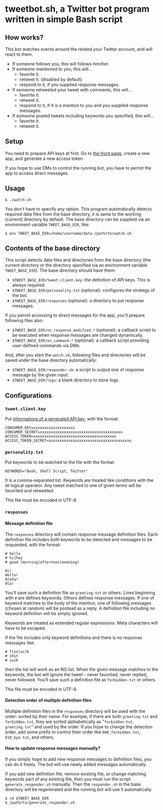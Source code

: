 # tweetbot.sh, a Twitter bot program written in simple Bash script

## How works?

This bot watches events around the related your Twitter account, and will react to them.

 * If someone follows you, this will follows him/her.
 * If someone mentioned to you, this will...
   * favorite it.
   * retweet it. (disabled by default)
   * respond to it, if you supplied response messages.
 * If someone retweeted your tweet with comments, this will...
   * favorite it.
   * retweet it.
   * respond to it, if it is a mention to you and you supplied response messages.
 * If someone posted tweets including keywords you specified, this will...
   * favorite it.
   * retweet it.

## Setup

You need to prepare API keys at first.
Go to [the front page](https://apps.twitter.com/), create a new app, and generate a new access token.

If you hope to use DMs to control the running bot, you have to permit the app to access direct messages.

## Usage

~~~
$ ./watch.sh
~~~

You don't have to specify any option.
This program automatically detects required data files from the base directory, it is same to the working (current) directory by default.
The base directory can be supplied via an environment variable `TWEET_BASE_DIR`, like:

~~~
$ env TWEET_BASE_DIR=/home/username/data /path/to/watch.sh
~~~

## Contents of the base directory

This script detects data files and directories from the base directory (the current directory or the directory specified via an environment variable `TWEET_BASE_DIR`).
The base directory should have them:

 * `$TWEET_BASE_DIR/tweet.client.key`: the definition of API keys. This is always required.
 * `$TWEET_BASE_DIR/personality.txt` (optional): configures the strategy of the bot.
 * `$TWEET_BASE_DIR/responses` (optional): a directory to put response messages.

If you permit accessing to direct messages for the app, you'll prepare following files also:

 * `$TWEET_BASE_DIR/on_response_modified.*` (optional): a callback script to be executed when response messages are changed dynamically.
 * `$TWEET_BASE_DIR/on_command.*` (optional): a callback script providing user-defined commands via DMs.

And, after you start the `watch.sh`, following files and directories will be saved under the base directory automatically:

 * `$TWEET_BASE_DIR/responder.sh`: a script to output one of response message by the given input.
 * `$TWEET_BASE_DIR/logs`: a blank directory to store logs.


## Configurations

### `tweet.client.key`

Put [informations of a generated API key](https://apps.twitter.com/), with the format:

~~~
CONSUMER_KEY=xxxxxxxxxxxxxxxxxxx
CONSUMER_SECRET=xxxxxxxxxxxxxxxxxxxxxxxxxxxxxxxxxxxxxx
ACCESS_TOKEN=xxxxxxxxxxxxxxxxxxxxxxxxxxxxxxxxxxxxxx
ACCESS_TOKEN_SECRET=xxxxxxxxxxxxxxxxxxxxxxxxxxxxxxxxxxxxxx
~~~


### `personality.txt`


Put keywords to be watched to the file with the format:

~~~
KEYWORDS="Bash, Shell Script, Twitter"
~~~

It is a comma-separated list.
Kwyeords are treated like conditions with the `OR` logical operator.
Any tweet matched to one of given terms will be favorited and retweeted.

This file must be encoded in UTF-8.


### `responses`

#### Message definition file

The `responses` directory will contain response message definition files.
Each definition file includes both keywords to be detected and messages to be responded, with the format:

~~~
# hello
# hi|hey
# good (morning|afternoon|evening)

Hi!
Hello!
Aloha!
Ola!
~~~

You'll save such a definition file as `greeting.txt` or others.
Lines beginning with `#` are defines keywords.
Others defines response messages.
If one of keyword matches to the body of the mention, one of following messages (chosen at random) will be postead as a reply.
A definition file including no keyword definition will be simply ignored.

Keywords are treated as extended regular expressions.
Meta characters will have to be escaped.

If the file includes only keyword definitions and there is no response messages like:

~~~
# f(xx|uc)k
# shit
# suck
~~~

then the list will work as an NG list.
When the given message matches to the keywords, the bot will ignore the tweet - never favorited, never replied, never followed.
You'll save such a definition file as `forbidden.txt` or others.

This file must be encoded in UTF-8.


#### Detection order of multiple definition files

Multiple definition files in the `responses` directory will be used with the order: sorted by their name.
For example, if there are both `greeting.txt` and `forbidden.txt`, they are sorted alphabetically as "`forbidden.txt`, `greeting.txt`" and used by the order.
If you hope to change the detection order, add some prefix to control their order like `000_forbidden.txt`, `010_bye.txt`, and others.


#### How to update response messages manually?

If you simply hope to add new response messages to definition files, you can do it freely.
The bot will use newly added messages automatically.

If you add new definition file, remove existing file, or change matching keywords part of any existing file, then you must run the script `generate_responder.sh` manually.
Then the `responder.sh` in the base directory will be regenerated and the running bot will use it automatically.

~~~
$ cd $TWEET_BASE_DIR
$ /path/to/generate_responder.sh
~~~
